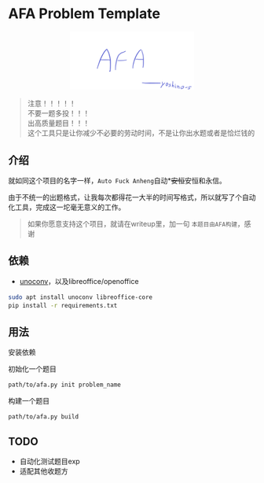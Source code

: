# AFA Problem Template

<img src="./AFA.png" style="width: 50%;margin-left: 25%;">

> 注意！！！！！  
> 不要一题多投！！！  
> 出高质量题目！！！  
> 这个工具只是让你减少不必要的劳动时间，不是让你出水题或者是恰烂钱的

## 介绍

就如同这个项目的名字一样，`Auto Fuck Anheng`自动*~~安恒~~安恒和永信。

由于不统一的出题格式，让我每次都得花一大半的时间写格式，所以就写了个自动化工具，完成这一坨毫无意义的工作。

> 如果你愿意支持这个项目，就请在writeup里，加一句 `本题目由AFA构建`，感谢

## 依赖

- [unoconv](https://github.com/unoconv/unoconv)，以及libreoffice/openoffice

```sh
sudo apt install unoconv libreoffice-core
pip install -r requirements.txt
```

## 用法

安装依赖

初始化一个题目
```sh
path/to/afa.py init problem_name
```

构建一个题目
```sh
path/to/afa.py build
```

## TODO

- 自动化测试题目exp
- 适配其他收题方

